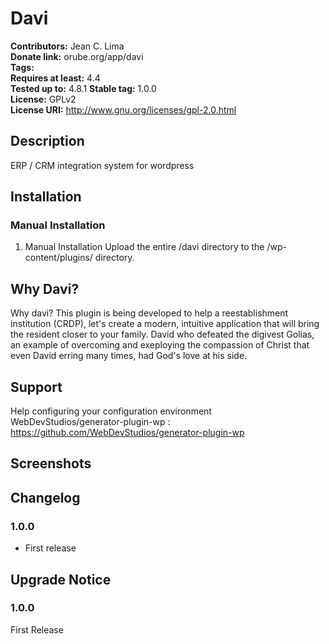 # Davi #
**Contributors:**      Jean C. Lima  
**Donate link:**       orube.org/app/davi  
**Tags:**  
**Requires at least:** 4.4  
**Tested up to:**      4.8.1 
**Stable tag:**        1.0.0  
**License:**           GPLv2  
**License URI:**       http://www.gnu.org/licenses/gpl-2.0.html  

## Description ##

ERP / CRM integration system for wordpress

## Installation ##

### Manual Installation ###

1. Manual Installation
Upload the entire /davi directory to the /wp-content/plugins/ directory.

## Why Davi? ##

Why davi? This plugin is being developed to help a reestablishment institution (CRDP), let's create a modern, intuitive application that will bring the resident closer to your family. David who defeated the digivest Golias, an example of overcoming and exeploying the compassion of Christ that even David erring many times, had God's love at his side.

## Support ##

Help configuring your configuration environment WebDevStudios/generator-plugin-wp : https://github.com/WebDevStudios/generator-plugin-wp

## Screenshots ##

## Changelog ##

### 1.0.0 ###
* First release

## Upgrade Notice ##

### 1.0.0 ###
First Release
